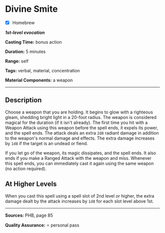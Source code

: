 # Divine Smite

- [x] Homebrew

***1st-level evocation***

**Casting Time:** bonus action

**Duration:** 5 minutes

**Range:** self

**Tags:** verbal, material, concentration

**Material Components:** a weapon

---

## Description
Choose a weapon that you are holding.
It begins to glow with a righteous gleam, shedding bright light in a 20-foot radius.
The weapon is considered magical for the duration (if it isn't already).
The first time you hit with a Weapon Attack using this weapon before the spell ends, it expels its power, and the spell ends.
The attack deals an extra `2d8` radiant damage in addition to the weapon's normal damage and effects.
The extra damage increases by `1d8` if the target is an undead or fiend.

If you let go of the weapon, its magic dissipates, and the spell ends.
It also ends if you make a Ranged Attack with the weapon and miss.
Whenever this spell ends, you can immediately cast it again using the same weapon (no action required).

## At Higher Levels
When you cast this spell using a spell slot of 2nd level or higher, the extra damage dealt by the attack increases by `1d8` for each slot level above 1st.

---

**Sources:** PHB, page 85

**Quality Assurance:** :star: personal pass
